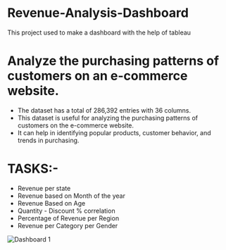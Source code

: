 # Revenue-Analysis-Dashboard
This project used to make a dashboard with the help of tableau
# Analyze the purchasing patterns of customers on an e-commerce website.
- The dataset has a total of 286,392 entries with 36 columns.
- This dataset is useful for analyzing the purchasing patterns of customers on the e-commerce website. 
- It can help in identifying popular products, customer behavior, and trends in purchasing. 
# TASKS:-
- Revenue per state
- Revenue based on Month of the year
- Revenue Based on Age
- Quantity - Discount % correlation
- Percentage of Revenue per Region
- Revenue per Category per Gender
  
![Dashboard 1](https://github.com/awwal-9/Revenue-Analysis-Dashboard/assets/145380089/d3cbf2a5-c3d1-4b82-8f85-0f2394d9ae69)
